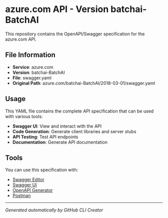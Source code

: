 # azure.com API - Version batchai-BatchAI

This repository contains the OpenAPI/Swagger specification for the azure.com API.

## File Information

- **Service**: azure.com
- **Version**: batchai-BatchAI
- **File**: swagger.yaml
- **Original Path**: azure.com/batchai-BatchAI/2018-03-01/swagger.yaml

## Usage

This YAML file contains the complete API specification that can be used with various tools:

- **Swagger UI**: View and interact with the API
- **Code Generation**: Generate client libraries and server stubs
- **API Testing**: Test API endpoints
- **Documentation**: Generate API documentation

## Tools

You can use this specification with:

- [Swagger Editor](https://editor.swagger.io/)
- [Swagger UI](https://swagger.io/tools/swagger-ui/)
- [OpenAPI Generator](https://openapi-generator.tech/)
- [Postman](https://www.postman.com/)

---

*Generated automatically by GitHub CLI Creator*
